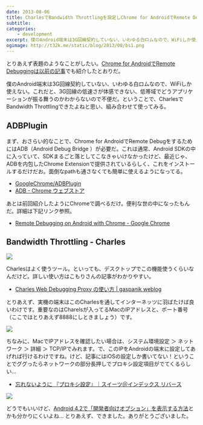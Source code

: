 ```yaml
---
date: 2013-08-06
title: CharlesでBandwidth Throttlingを設定しChrome for AndroidでRemote Debugする
subtitle:
categories: 
    - development
excerpt: 僕のAndroid端末は3G回線契約していない、いわゆる白ロムなので、WiFiしか使えない。これだと、3G回線の低速さが体感できない、低帯域でどうアプリケーションが振る舞うのかわからないので不便だ。ということで、CharlesでBandwidth Throttlingできたよねと思い、組み合わせて使ってみる。
ogimage: http://t32k.me/static/blog/2013/08/bs1.png
---
```


とりあえず表題のようなことがしたい。[Chrome for AndroidでRemote Debuggingは以前の記事](http://t32k.me/mol/log/remote-debugging-with-chrome-for-android/)でも紹介したとおりだ。

僕のAndroid端末は3G回線契約していない、いわゆる白ロムなので、WiFiしか使えない。これだと、3G回線の低速さが体感できない、低帯域でどうアプリケーションが振る舞うのかわからないので不便だ。ということで、CharlesでBandwidth Throttlingできたよねと思い、組み合わせて使ってみる。

## ADBPlugin

まず、おさらい的なことで、Chrome for AndroidでRemote DebugをするためにはADB（Android Debug Bridge ）が必要だ。これは通常、Android SDKの中に入っていて、SDKまるごと落としてこなきゃいけなかったけど、最近じゃ、ADBを内包したChrome Extensionで提供されているらしく、これをインストールするだけだお。面倒なpathも通さなくても簡単に使えるようになってる。

+ [GoogleChrome/ADBPlugin](https://github.com/GoogleChrome/ADBPlugin/)
+ [ADB - Chrome ウェブストア](https://chrome.google.com/webstore/detail/adb/dpngiggdglpdnjdoaefidgiigpemgage)

あとは前回紹介したようにChromeで調べるだけ。便利な世の中になったもんだ。詳細は下記リンク参照。

+ [Remote Debugging on Android with Chrome - Google Chrome](https://developer.chrome.com/devtools/docs/remote-debugging?hl=ja#remote-debugging-beta)

## Bandwidth Throttling - Charles

![](http://t32k.me/static/blog/2013/08/bs1.png)

Charlesはよく使うツール。といっても、デスクトップでこの機能使うくらいなんだけど。詳しい使い方はこもりさんの記事がわかりやすい。

+ [Charles Web Debugging Proxy の使い方 | gaspanik weblog](http://blog.gaspanik.com/how-to-setup-charles-web-debugging-proxy)

とりあえず、実機の端末はこのCharlesを通してインターネッツに羽ばたけば良いわけです。重要なのはCharelsが入ってるMacのIPアドレスと、ポート番号（ここではとりあえず8888にしときましょう）です。

![](http://t32k.me/static/blog/2013/08/network.png)

ちなみに、MacでIPアドレスを確認したい場合は、システム環境設定 ＞ ネットワーク ＞ 詳細 ＞ TCP/IPでみれます。で、このIPをAndroidの端末に設定してあげれば行けるわけですね。けど、記事にはiOSの設定しか書いてない！ということでググったらネットワークの部分長押しでプロキシ設定項目がでてくるらしい...

+ [忘れないように 『プロキシ設定』｜スイーツ＠インデックス リバース](http://ameblo.jp/yongmars/entry-11339671898.html)

![](http://t32k.me/static/blog/2013/08/ss.png)

どうでもいいけど、[Android 4.2で「開発者向けオプション」を表示する方法](http://juggly.cn/archives/75086.html)とかも分かりにくいよね... とりあえず、できました。ありがとうございました。











